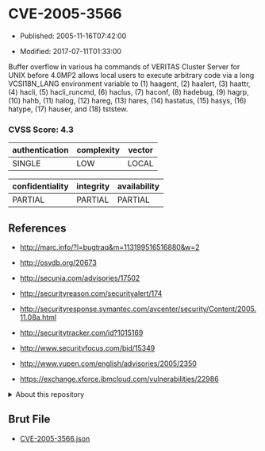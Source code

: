# CVE-2005-3566

- Published: 2005-11-16T07:42:00

- Modified: 2017-07-11T01:33:00

Buffer overflow in various ha commands of VERITAS Cluster Server for UNIX before 4.0MP2 allows local users to execute arbitrary code via a long VCSI18N_LANG environment variable to (1) haagent, (2) haalert, (3) haattr, (4) hacli, (5) hacli_runcmd, (6) haclus, (7) haconf, (8) hadebug, (9) hagrp, (10) hahb, (11) halog, (12) hareg, (13) hares, (14) hastatus, (15) hasys, (16) hatype, (17) hauser, and (18) tststew.

### CVSS Score: **4.3**

| authentication | complexity | vector |
| --- | --- | --- |
| SINGLE | LOW | LOCAL |

| confidentiality | integrity | availability |
| --- | --- | --- |
| PARTIAL | PARTIAL | PARTIAL |

## References

* http://marc.info/?l=bugtraq&m=113199516516880&w=2

* http://osvdb.org/20673

* http://secunia.com/advisories/17502

* http://securityreason.com/securityalert/174

* http://securityresponse.symantec.com/avcenter/security/Content/2005.11.08a.html

* http://securitytracker.com/id?1015169

* http://www.securityfocus.com/bid/15349

* http://www.vupen.com/english/advisories/2005/2350

* https://exchange.xforce.ibmcloud.com/vulnerabilities/22986

<details>
<summary>About this repository</summary> 

  This repository is part of the project [Live Hack CVE](https://github.com/Live-Hack-CVE). Main website can be found [www.live-hack.org](https://www.live-hack.org) 
  
  Made by [Sn0wAlice](https://github.com/Sn0wAlice) for the people that care about security and need to have a feed of the latest CVEs. Hope you enjoy it, don't forget to star the repo and follow me on [Twitter](https://twitter.com/Sn0wAlice) and [Github](https://github.com/Sn0wAlice). And that is my [personnal website](https://www.alice-snow.me/)

  - [Home Page](https://github.com/Live-Hack-CVE)
  - [Framework](https://github.com/Live-Hack-CVE/cve-framework)
  - [CVE database](https://github.com/Live-Hack-CVE/full_database)
  - [Changelog](https://github.com/Live-Hack-CVE/Changelog)
</details>

## Brut File

* [CVE-2005-3566.json](https://raw.githubusercontent.com/Live-Hack-CVE/full_database/main/cves/2005/CVE-2005-3566.json)

